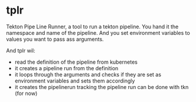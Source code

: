 # tplr

Tekton Pipe Line Runner, a tool to run a tekton pipeline.
You hand it the namespace and name of the pipeline.
And you set environment variables to values you want to pass ass arguments.

And tplr wil:
- read the definition of the pipeline from kubernetes
- it creates a pipeline run from the definition
- it loops through the arguments and checks if they are set as environment variables and sets them accordingly
- it creates the pipelinerun
tracking the pipeline run can be done with tkn (for now)
